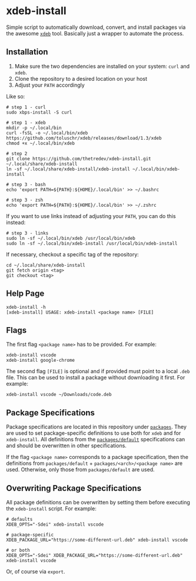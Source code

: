 # xdeb-install

Simple script to automatically download, convert, and install packages via the awesome [`xdeb`](https://github.com/toluschr/xdeb) tool. Basically just a wrapper to automate the process.

## Installation

1. Make sure the two dependencies are installed on your system: `curl` and `xdeb`.
2. Clone the repository to a desired location on your host
3. Adjust your `PATH` accordingly

Like so:
```
# step 1 - curl
sudo xbps-install -S curl

# step 1 - xdeb
mkdir -p ~/.local/bin
curl -fsSL -o ~/.local/bin/xdeb https://github.com/toluschr/xdeb/releases/download/1.3/xdeb
chmod +x ~/.local/bin/xdeb

# step 2
git clone https://github.com/thetredev/xdeb-install.git ~/.local/share/xdeb-install
ln -sf ~/.local/share/xdeb-install/xdeb-install ~/.local/bin/xdeb-install

# step 3 - bash
echo 'export PATH=${PATH}:${HOME}/.local/bin' >> ~/.bashrc

# step 3 - zsh
echo 'export PATH=${PATH}:${HOME}/.local/bin' >> ~/.zshrc
```

If you want to use links instead of adjusting your `PATH`, you can do this instead:
```
# step 3 - links
sudo ln -sf ~/.local/bin/xdeb /usr/local/bin/xdeb
sudo ln -sf ~/.local/bin/xdeb-install /usr/local/bin/xdeb-install
```

If necessary, checkout a specific tag of the repository:
```
cd ~/.local/share/xdeb-install
git fetch origin <tag>
git checkout <tag>
```

## Help Page

```
xdeb-install -h
[xdeb-install] USAGE: xdeb-install <package name> [FILE]
```

## Flags

The first flag `<package name>` has to be provided. For example:
```
xdeb-install vscode
xdeb-install google-chrome
```

The second flag `[FILE]` is optional and if provided must point to a local `.deb` file. This can be used to install a package without downloading it first. For example:
```
xdeb-install vscode ~/Downloads/code.deb
```

## Package Specifications

Package specifications are located in this repository under [`packages`](./packages). They are used to set package-specific definitions to use both for `xdeb` and for `xdeb-install`. All definitions from the [`packages/default`](./packages/default) specifications can and should be overwritten in other specifications.

If the flag `<package name>` corresponds to a package specification, then the definitions from `packages/default` + `packages/<arch>/<package name>` are used. Otherwise, only those from `packages/default` are used.

## Overwriting Package Specifications

All package definitions can be overwritten by setting them before executing the `xdeb-install` script. For example:
```
# defaults
XDEB_OPTS="-Sdei" xdeb-install vscode

# package-specific
XDEB_PACKAGE_URL="https://some-different-url.deb" xdeb-install vscode

# or both
XDEB_OPTS="-Sdei" XDEB_PACKAGE_URL="https://some-different-url.deb" xdeb-install vscode
```
Or, of course via `export`.
